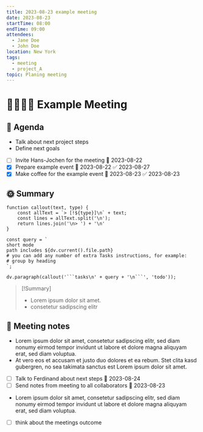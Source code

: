 ```yaml
---
title: 2023-08-23 example meeting
date: 2023-08-23
startTime: 08:00
endTime: 09:00
attendees:
  - Jane Doe
  - John Doe
location: New York
tags:
  - meeting
  - project_A
topic: Planing meeting
---
```

# 👩‍👩‍👧‍👦  Example Meeting
## 💼 Agenda
- Talk about next project steps
- Define next goals
- [ ] Invite Hans-Jochen for the meeting 📅 2023-08-22
- [x] Prepare example event 📅 2023-08-22 ✅ 2023-08-27
- [x] Make coffee for the example event 📅 2023-08-23 ✅ 2023-08-23

## 🌞 Summary
```dataviewjs
function callout(text, type) {
    const allText = `> [!${type}]\n` + text;
    const lines = allText.split('\n');
    return lines.join('\n> ') + '\n'
}

const query = `
short mode
path includes ${dv.current().file.path}
# you can add any number of extra Tasks instructions, for example:
# group by heading
`;

dv.paragraph(callout('```tasks\n' + query + '\n```', 'todo'));
```
> [!Summary]
> - Lorem ipsum dolor sit amet.
> - consetetur sadipscing elitr

## 📒 Meeting notes
- Lorem ipsum dolor sit amet, consetetur sadipscing elitr, sed diam nonumy eirmod tempor invidunt ut labore et dolore magna aliquyam erat, sed diam voluptua. 
- At vero eos et accusam et justo duo dolores et ea rebum. Stet clita kasd gubergren, no sea takimata sanctus est Lorem ipsum dolor sit amet. 
- [ ] Talk to Ferdinand about next steps 📅 2023-08-24
- [ ] Send notes from meeting to all collaborators 📅 2023-08-23

- Lorem ipsum dolor sit amet, consetetur sadipscing elitr, sed diam nonumy eirmod tempor invidunt ut labore et dolore magna aliquyam erat, sed diam voluptua. 


- [ ] think about the meetings outcome